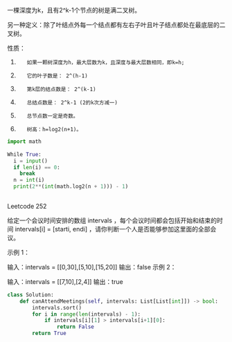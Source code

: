 一棵深度为k，且有2^k-1个节点的树是满二叉树。

另一种定义：除了叶结点外每一个结点都有左右子叶且叶子结点都处在最底层的二叉树。


性质：

1)        如果一颗树深度为h，最大层数为k，且深度与最大层数相同，即k=h;

2)        它的叶子数是： 2^(h-1)

3)        第k层的结点数是： 2^(k-1)

4)        总结点数是： 2^k-1 (2的k次方减一)

5)        总节点数一定是奇数。
 
6)        树高：h=log2(n+1)。

```Python
import math
 
While True:
  i = input()
  if len(i) == 0:
    break
  n = int(i)
  print(2**(int(math.log2(n + 1))) - 1)
  
  ```
  Leetcode 252
  
  给定一个会议时间安排的数组 intervals ，每个会议时间都会包括开始和结束的时间 intervals[i] = [starti, endi] ，请你判断一个人是否能够参加这里面的全部会议。


示例 1：

输入：intervals = [[0,30],[5,10],[15,20]]
输出：false
示例 2：

输入：intervals = [[7,10],[2,4]]
输出：true

```Python
class Solution:
    def canAttendMeetings(self, intervals: List[List[int]]) -> bool:
        intervals.sort()
        for i in range(len(intervals) - 1):
            if intervals[i][1] > intervals[i+1][0]:
                return False
        return True

```

